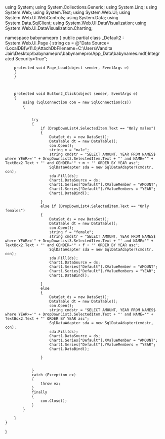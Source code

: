 using System;
using System.Collections.Generic;
using System.Linq;
using System.Web;
using System.Text;
using System.Web.UI;
using System.Web.UI.WebControls;
using System.Data;
using System.Data.SqlClient;
using System.Web.UI.DataVisualization;
using System.Web.UI.DataVisualization.Charting;

namespace babynamepro
{
    public partial class _Default2 : System.Web.UI.Page
    {
        string cs = @"Data Source=(LocalDB)\v11.0;AttachDbFilename=C:\Users\Vandita Jain\Desktop\babynamepro\babynamepro\App_Data\babynames.mdf;Integrated Security=True";


        protected void Page_Load(object sender, EventArgs e)
        {
        }



        protected void Button2_Click(object sender, EventArgs e)
        {
            using (SqlConnection con = new SqlConnection(cs))
            {


                try
                {
                    if (DropDownList4.SelectedItem.Text == "Only males")
                    {
                        DataSet ds = new DataSet();
                        DataTable dt = new DataTable();
                        con.Open();
                        string m = "male";
                        string cmdstr = "SELECT AMOUNT, YEAR FROM NAMES$ where YEAR>='" + DropDownList3.SelectedItem.Text + "' and NAME='" + TextBox2.Text + "' and GENDER='" + m + "' ORDER BY YEAR asc";
                        SqlDataAdapter sda = new SqlDataAdapter(cmdstr, con);
                        sda.Fill(ds);
                        Chart1.DataSource = ds;
                        Chart1.Series["Default"].XValueMember = "AMOUNT";
                        Chart1.Series["Default"].YValueMembers = "YEAR";
                        Chart1.DataBind();

                    }
                    else if (DropDownList4.SelectedItem.Text == "Only females")
                    {
                        DataSet ds = new DataSet();
                        DataTable dt = new DataTable();
                        con.Open();
                        string f = "female";
                        string cmdstr = "SELECT AMOUNT, YEAR FROM NAMES$ where YEAR>='" + DropDownList3.SelectedItem.Text + "' and NAME='" + TextBox2.Text + "' and GENDER='" + f + "' ORDER BY YEAR asc";
                        SqlDataAdapter sda = new SqlDataAdapter(cmdstr, con);
                        sda.Fill(ds);
                        Chart1.DataSource = ds;
                        Chart1.Series["Default"].XValueMember = "AMOUNT";
                        Chart1.Series["Default"].YValueMembers = "YEAR";
                        Chart1.DataBind();

                    }
                    else
                    {
                        DataSet ds = new DataSet();
                        DataTable dt = new DataTable();
                        con.Open();
                        string cmdstr = "SELECT AMOUNT, YEAR FROM NAMES$ where YEAR>='" + DropDownList3.SelectedItem.Text + "' and NAME='" + TextBox2.Text + "' ORDER BY YEAR asc";
                        SqlDataAdapter sda = new SqlDataAdapter(cmdstr, con);
                        sda.Fill(ds);
                        Chart1.DataSource = ds;
                        Chart1.Series["Default"].XValueMember = "AMOUNT";
                        Chart1.Series["Default"].YValueMembers = "YEAR";
                        Chart1.DataBind();

                    }


                }
                catch (Exception ex)
                {
                    throw ex;
                }
                finally
                {
                    con.Close();
                }
            }

        }
    }
}



